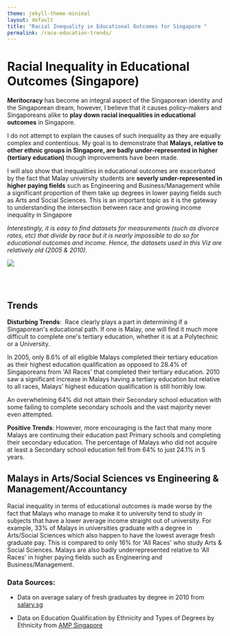 ```yaml
---
theme: jekyll-theme-minimal
layout: default
title: "Racial Inequality in Educational Outcomes for Singapore "
permalink: /race-education-trends/
---
```



# Racial Inequality in Educational Outcomes (Singapore)

**Meritocracy** has become an integral aspect of the Singaporean identity and the Singaporean dream, however, I believe that it causes policy-makers and Singaporeans alike to **play down racial inequalities in educational outcomes** in Singapore. 

I do not attempt to explain the causes of such inequality as they are equally complex and contentious. My goal is to demonstrate that **Malays, relative to other ethnic groups in Singapore, are badly under-represented in higher (tertiary education)** though improvements have been made. 

I will also show that inequalities in educational outcomes are exacerbated by the fact that Malay university students are **severly under-represented in higher paying fields** such as Engineering and Business/Management while a significant proportion of them take up degrees in lower paying fields such as Arts and Social Sciences. This is an important topic as it is the gateway to understanding the intersection between race and growing income inequality in Singapore


*Interestingly, it is easy to find datasets for measurements (such as divorce rates, etc) that divide by race but it is nearly impossible to do so for educational outcomes and income. Hence, the datasets used in this Viz are relatively old (2005 & 2010).*


<html>
	<head>
		<title> Racial Inequality in Singapore</title>
	</head>
	<body> 
		<div class='tableauPlaceholder' id='viz1609897310687' style='position: relative'><noscript><a href='#'><img alt=' ' src='https:&#47;&#47;public.tableau.com&#47;static&#47;images&#47;Ra&#47;RacialInequalityinEducationalOutcomesSingapore&#47;Dashboard1&#47;1_rss.png' style='border: none' /></a></noscript><object class='tableauViz'  style='display:none;'><param name='host_url' value='https%3A%2F%2Fpublic.tableau.com%2F' /> <param name='embed_code_version' value='3' /> <param name='site_root' value='' /><param name='name' value='RacialInequalityinEducationalOutcomesSingapore&#47;Dashboard1' /><param name='tabs' value='no' /><param name='toolbar' value='yes' /><param name='static_image' value='https:&#47;&#47;public.tableau.com&#47;static&#47;images&#47;Ra&#47;RacialInequalityinEducationalOutcomesSingapore&#47;Dashboard1&#47;1.png' /> <param name='animate_transition' value='yes' /><param name='display_static_image' value='yes' /><param name='display_spinner' value='yes' /><param name='display_overlay' value='yes' /><param name='display_count' value='yes' /><param name='language' value='en' /></object></div>                <script type='text/javascript'>                    var divElement = document.getElementById('viz1609897310687');                    var vizElement = divElement.getElementsByTagName('object')[0];                    if ( divElement.offsetWidth > 800 ) { vizElement.style.width='1229px';vizElement.style.height='3027px';} else if ( divElement.offsetWidth > 500 ) { vizElement.style.width='1229px';vizElement.style.height='3027px';} else { vizElement.style.width='100%';vizElement.style.height='1827px';}                     var scriptElement = document.createElement('script');                    scriptElement.src = 'https://public.tableau.com/javascripts/api/viz_v1.js';                    vizElement.parentNode.insertBefore(scriptElement, vizElement);                </script>
	</body>
</html>

<br><br>

## Trends

**Disturbing Trends**: 
Race clearly plays a part in determining if a Singaporean's educational path. If one is Malay, one will find it much more difficult to complete one's tertiary education, whether it is at a Polytechnic or a University. 

In 2005, only 8.6% of all eligible Malays completed their tertiary education as their highest education qualification as opposed to 28.4% of Singaporeans from 'All Races' that completed their tertiary education. 2010 saw a significant increase in Malays having a tertiary education but relative to all races, Malays' highest education qualification is still horribly low. 

An overwhelming 64% did not attain their Secondary school education with some failing to complete secondary schools and the vast majority never even attempted.

**Positive Trends**:
However, more encouraging is the fact that many more Malays are continuing their education past Primary schools and completing their secondary education. The percentage of Malays who did not acquire at least a Secondary school education fell from 64% to just 24.1% in 5 years.


## Malays in Arts/Social Sciences vs Engineering & Management/Accountancy

Racial inequality in terms of educational outcomes is made worse by the fact that Malays who manage to make it to university tend to study in subjects that have a lower average income straight out of university. For example, 33% of Malays in universities graduate with a degree in Arts/Social Sciences which also happen to have the lowest average fresh graduate pay. This is compared to only 16% for 'All Races' who study Arts & Social Sciences. Malays are also badly underrepresented relative to 'All Races' in higher paying fields such as Engineering and Business/Management.


### Data Sources:

- Data on average salary of fresh graduates by degree in 2010 from [salary.sg](https://www.salary.sg/2011/graduate-employment-survey-2010-published-2011/)


- Data on Education Qualification by Ethnicity and Types of Degrees by Ethnicity from [AMP Singapore](https://www.amp.org.sg/wp-content/uploads/2017/06/12-Section-9_Demographic-Study.pdf)

